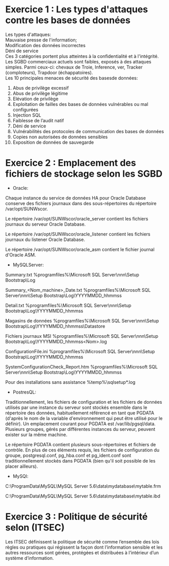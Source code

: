 # Exercice 1 : Les types d'attaques contre les bases de données 
Les types d'attaques:  
Mauvaise presse de l'information;  
Modification des données incorrectes  
Déni de service  
Ces 3 catégories portent plus atteintes à la confidentialité et à l'intégrité.  
Les SGBD commerciaux actuels sont faibles, exposés à des attaques simples. Parmi ceux-ci: chevaux de Troie, Inference, ver, Tracker (comploteurs), Trapdoor (échappatoires).  
Les 10 principales menaces de sécurité des basesde données:
1. Abus de privilège excessif
2. Abus de privilège légitime
3. Elévation de privilège
4. Exploitation de failles des bases de données vulnérables ou mal configurées 
5. Injection SQL
6. Faiblesse de l’audit natif
7. Déni de service
8. Vulnérabilités des protocoles de communication des bases de données
9. Copies non autorisées de données sensibles 
10. Exposition de données de sauvegarde

# Exercice 2 : Emplacement des fichiers de stockage selon les SGBD
- Oracle:

Chaque instance du service de données HA pour Oracle Database conserve des fichiers journaux dans des sous-répertoires du répertoire /var/opt/SUNWscor.

Le répertoire /var/opt/SUNWscor/oracle_server contient les fichiers journaux du serveur Oracle Database.

Le répertoire /var/opt/SUNWscor/oracle_listener contient les fichiers journaux du listener Oracle Database.

Le répertoire /var/opt/SUNWscor/oracle_asm contient le fichier journal d'Oracle ASM.

- MySQLServer:

Summary.txt	%programfiles%\Microsoft SQL Server\nnn\Setup Bootstrap\Log

Summary_<Nom_machine>_Date.txt	%programfiles%\Microsoft SQL Server\nnn\Setup Bootstrap\Log\YYYYMMDD_hhmmss

Detail.txt	%programfiles%\Microsoft SQL Server\nnn\Setup Bootstrap\Log\YYYYMMDD_hhmmss

Magasins de données	%programfiles%\Microsoft SQL Server\nnn\Setup Bootstrap\Log\YYYYMMDD_hhmmss\Datastore

Fichiers journaux MSI	%programfiles%\Microsoft SQL Server\nnn\Setup Bootstrap\Log\YYYYMMDD_hhmmss\<Nom>.log

ConfigurationFile.ini	%programfiles%\Microsoft SQL Server\nnn\Setup Bootstrap\Log\YYYYMMDD_hhmmss

SystemConfigurationCheck_Report.htm	%programfiles%\Microsoft SQL Server\nnn\Setup Bootstrap\Log\YYYYMMDD_hhmmss

Pour des installations sans assistance	%temp%\sqlsetup*.log

- PostresQL:

Traditionnellement, les fichiers de configuration et les fichiers de données utilisés par une instance du serveur sont stockés ensemble dans le répertoire des données, habituellement référencé en tant que PGDATA (d'après le nom de la variable d'environnement qui peut être utilisé pour le définir). Un emplacement courant pour PGDATA est /var/lib/pgsql/data. Plusieurs groupes, gérés par différentes instances du serveur, peuvent exister sur la même machine.

Le répertoire PGDATA contient plusieurs sous-répertoires et fichiers de contrôle. En plus de ces éléments requis, les fichiers de configuration du groupe, postgresql.conf, pg_hba.conf et pg_ident.conf sont traditionnellement stockés dans PGDATA (bien qu'il soit possible de les placer ailleurs).

- MySQl:

C:\ProgramData\MySQL\MySQL Server 5.6\data\mydatabase\mytable.frm

C:\ProgramData\MySQL\MySQL Server 5.6\data\mydatabase\mytable.ibd 


# Exercice 3 : Politique de sécurité selon (ITSEC)

Les ITSEC définissent la politique de 
sécurité comme l’ensemble des lois règles 
ou pratiques qui régissent la façon dont 
l’information sensible et les autres 
ressources sont gérées, protégées et 
distribuées à l’intérieur d’un système 
d’information.

